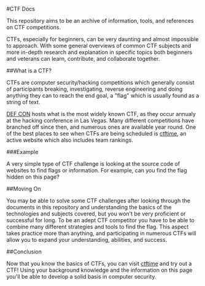 #CTF Docs

This repository aims to be an archive of information, tools, and references on CTF competitions.

CTFs, especially for beginners, can be very daunting and almost impossible to approach. With some general overviews of common CTF subjects and more in-depth research and explanation in specific topics both beginners and veterans can learn, contribute, and collaborate together.

##What is a CTF?

CTFs are computer security/hacking competitions which generally consist of participants breaking, investigating, reverse engineering and doing anything they can to reach the end goal, a "flag" which is usually found as a string of text.

[DEF CON](http://en.wikipedia.org/wiki/DEF_CON) hosts what is the most widely known CTF, as they occur annualy at the hacking conference in Las Vegas.  Many different competitions have branched off since then, and numerous ones are available year round.  One of the best places to see when CTFs are being scheduled is [ctftime](https://ctftime.org/), an active website which also includes team rankings.

###Example

A very simple type of CTF challenge is looking at the source code of websites to find flags or information.  For example, can you find the flag hidden on this page?

<!-- flag: 2_l33t_4_M3 -->

##Moving On

You may be able to solve some CTF challenges after looking through the documents in this repository and understanding the basics of the technologies and subjects covered, but you won't be very proficient or successful for long. To be an adept CTF competitor you have to be able to combine many different strategies and tools to find the flag.  This aspect takes practice more than anything, and participating in numerous CTFs will allow you to expand your understanding, abilities, and success.

##Conclusion

Now that you know the basics of CTFs, you can visit [ctftime](https://ctftime.org/) and try out a CTF!  Using your background knowledge and the information on this page you'll be able to develop a solid basis in computer security.

